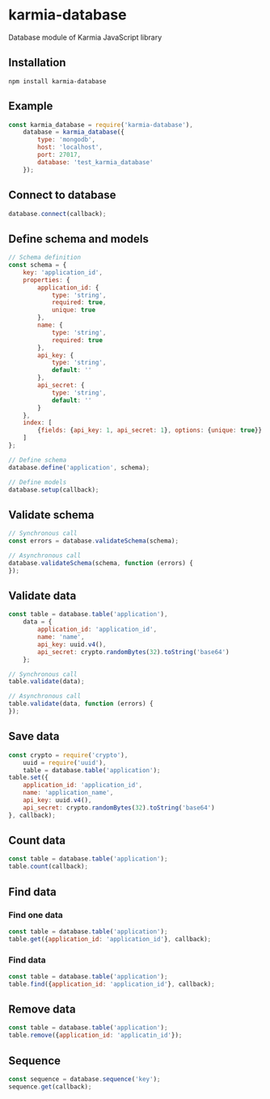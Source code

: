 # karmia-database
Database module of Karmia JavaScript library

## Installation

```Shell
npm install karmia-database
```

## Example

```JavaScript
const karmia_database = require('karmia-database'),
    database = karmia_database({
        type: 'mongodb',
        host: 'localhost',
        port: 27017,
        database: 'test_karmia_database'
    });
```

## Connect to database

```JavaScript
database.connect(callback);
```

## Define schema and models

```JavaScript
// Schema definition
const schema = {
    key: 'application_id',
    properties: {
        application_id: {
            type: 'string',
            required: true,
            unique: true
        },
        name: {
            type: 'string',
            required: true
        },
        api_key: {
            type: 'string',
            default: ''
        },
        api_secret: {
            type: 'string',
            default: ''
        }
    },
    index: [
        {fields: {api_key: 1, api_secret: 1}, options: {unique: true}}
    ]
};

// Define schema
database.define('application', schema);

// Define models
database.setup(callback);
```

## Validate schema

```JavaScript
// Synchronous call
const errors = database.validateSchema(schema);

// Asynchronous call
database.validateSchema(schema, function (errors) {
});
```

## Validate data

```JavaScript
const table = database.table('application'),
    data = {
        application_id: 'application_id',
        name: 'name',
        api_key: uuid.v4(),
        api_secret: crypto.randomBytes(32).toString('base64')
    };

// Synchronous call
table.validate(data);

// Asynchronous call
table.validate(data, function (errors) {
});
```

## Save data

```JavaScript
const crypto = require('crypto'),
    uuid = require('uuid'),
    table = database.table('application');
table.set({
    application_id: 'application_id',
    name: 'application_name',
    api_key: uuid.v4(),
    api_secret: crypto.randomBytes(32).toString('base64')
}, callback);
```

## Count data

```JavaScript
const table = database.table('application');
table.count(callback);
```

## Find data

### Find one data

```JavaScript
const table = database.table('application');
table.get({application_id: 'application_id'}, callback);
```

### Find data

```JavaScript
const table = database.table('application');
table.find({application_id: 'application_id'}, callback);
```

## Remove data

```JavaScript
const table = database.table('application');
table.remove({application_id: 'applicatin_id'});
```

## Sequence

```JavaScript
const sequence = database.sequence('key');
sequence.get(callback);
```

